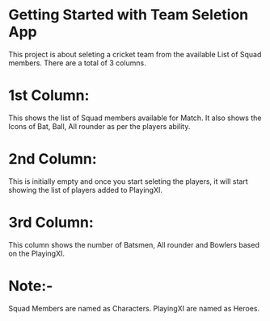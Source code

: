 # Getting Started with Team Seletion App

This project is about seleting a cricket team from the available List of Squad members.
There are a total of 3 columns.

# 1st Column:

This shows the list of Squad members available for Match. It also shows the Icons of Bat, Ball, All rounder as per the players ability.

# 2nd Column:

This is initially empty and once you start seleting the players, it will start showing the list of players added to PlayingXI.

# 3rd Column:

This column shows the number of Batsmen, All rounder and Bowlers based on the PlayingXI.

# Note:-

Squad Members are named as Characters.
PlayingXI are named as Heroes.
